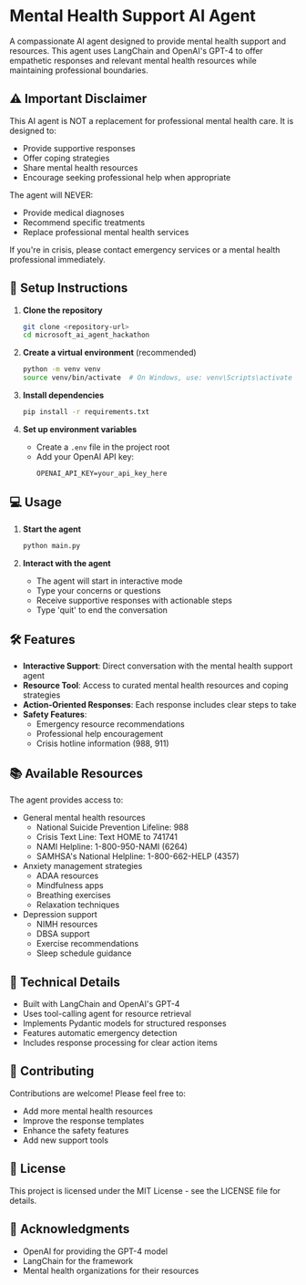 # Mental Health Support AI Agent

A compassionate AI agent designed to provide mental health support and resources. This agent uses LangChain and OpenAI's GPT-4 to offer empathetic responses and relevant mental health resources while maintaining professional boundaries.

## ⚠️ Important Disclaimer

This AI agent is NOT a replacement for professional mental health care. It is designed to:
- Provide supportive responses
- Offer coping strategies
- Share mental health resources
- Encourage seeking professional help when appropriate

The agent will NEVER:
- Provide medical diagnoses
- Recommend specific treatments
- Replace professional mental health services

If you're in crisis, please contact emergency services or a mental health professional immediately.

## 🚀 Setup Instructions

1. **Clone the repository**
   ```bash
   git clone <repository-url>
   cd microsoft_ai_agent_hackathon
   ```

2. **Create a virtual environment** (recommended)
   ```bash
   python -m venv venv
   source venv/bin/activate  # On Windows, use: venv\Scripts\activate
   ```

3. **Install dependencies**
   ```bash
   pip install -r requirements.txt
   ```

4. **Set up environment variables**
   - Create a `.env` file in the project root
   - Add your OpenAI API key:
     ```
     OPENAI_API_KEY=your_api_key_here
     ```

## 💻 Usage

1. **Start the agent**
   ```bash
   python main.py
   ```

2. **Interact with the agent**
   - The agent will start in interactive mode
   - Type your concerns or questions
   - Receive supportive responses with actionable steps
   - Type 'quit' to end the conversation

## 🛠️ Features

- **Interactive Support**: Direct conversation with the mental health support agent
- **Resource Tool**: Access to curated mental health resources and coping strategies
- **Action-Oriented Responses**: Each response includes clear steps to take
- **Safety Features**: 
  - Emergency resource recommendations
  - Professional help encouragement
  - Crisis hotline information (988, 911)

## 📚 Available Resources

The agent provides access to:
- General mental health resources
  - National Suicide Prevention Lifeline: 988
  - Crisis Text Line: Text HOME to 741741
  - NAMI Helpline: 1-800-950-NAMI (6264)
  - SAMHSA's National Helpline: 1-800-662-HELP (4357)
- Anxiety management strategies
  - ADAA resources
  - Mindfulness apps
  - Breathing exercises
  - Relaxation techniques
- Depression support
  - NIMH resources
  - DBSA support
  - Exercise recommendations
  - Sleep schedule guidance

## 🔧 Technical Details

- Built with LangChain and OpenAI's GPT-4
- Uses tool-calling agent for resource retrieval
- Implements Pydantic models for structured responses
- Features automatic emergency detection
- Includes response processing for clear action items

## 🤝 Contributing

Contributions are welcome! Please feel free to:
- Add more mental health resources
- Improve the response templates
- Enhance the safety features
- Add new support tools

## 📝 License

This project is licensed under the MIT License - see the LICENSE file for details.

## 🙏 Acknowledgments

- OpenAI for providing the GPT-4 model
- LangChain for the framework
- Mental health organizations for their resources